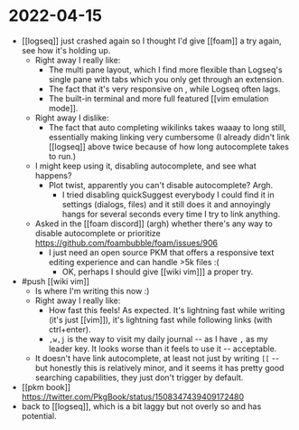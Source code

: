 # 2022-04-15
- [[logseq]] just crashed again so I thought I'd give [[foam]] a try again, see how it's holding up.
	- Right away I really like:
		- The multi pane layout, which I find more flexible than Logseq's single pane with tabs which you only get through an extension.
		- The fact that it's very responsive on <enter>, while Logseq often lags.
		- The built-in terminal and more full featured [[vim emulation mode]].
	- Right away I dislike:
		- The fact that auto completing wikilinks takes waaay to long still, essentially making linking very cumbersome (I already didn't link [[logseq]] above twice because of how long autocomplete takes to run.)
	- I might keep using it, disabling autocomplete, and see what happens?
		- Plot twist, apparently you can't disable autocomplete? Argh.
			- I tried disabling quickSuggest everybody I could find it in settings (dialogs, files) and it still does it and annoyingly hangs for several seconds every time I try to link anything.
	- Asked in the [[foam discord]] (argh) whether there's any way to disable autocomplete or prioritize https://github.com/foambubble/foam/issues/906
		- I just need an open source PKM that offers a responsive text editing experience and can handle >5k files :(
			- OK, perhaps I should give [[wiki vim]]] a proper try.
- #push [[wiki vim]]
	- Is where I'm writing this now :)
	- Right away I really like:
		- How fast this feels! As expected. It's lightning fast while writing (it's just [[vim]]), it's lightning fast while following links (with ctrl+enter).
		- `,w,j` is the way to visit my daily journal -- as I have `,` as my leader key. It looks worse than it feels to use it -- acceptable.
	- It doesn't have link autocomplete, at least not just by writing `[[` -- but honestly this is relatively minor, and it seems it has pretty good searching capabilities, they just don't trigger by default.
- [[pkm book]] https://twitter.com/PkgBook/status/1508347439409172480
- back to [[logseq]], which is a bit laggy but not overly so and has potential.